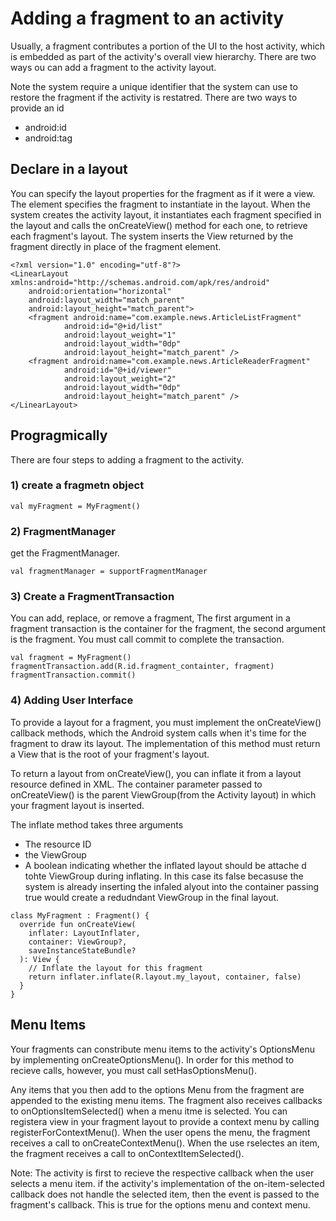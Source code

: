 # Adding a fragment to an activity
Usually, a fragment contributes a portion of the UI to the host activity, which is embedded as part of the activity's overall view hierarchy. There are two ways ou can add a fragment to the activity layout. 

Note the system require a unique identifier that the system can use to restore the fragment if the activity is restatred. There are two ways to provide an id
- android:id
- android:tag

## Declare in a layout
You can specify the layout properties for the fragment as if it were a view. The <fragment> element specifies the fragment to instantiate in the layout. When the system creates the activity layout, it instantiates each fragment specified in the layout and calls the onCreateView() method for each one, to retrieve each fragment's layout. The system inserts the View returned by the fragment directly in place of the fragment element. 

```
<?xml version="1.0" encoding="utf-8"?>
<LinearLayout xmlns:android="http://schemas.android.com/apk/res/android"
    android:orientation="horizontal"
    android:layout_width="match_parent"
    android:layout_height="match_parent">
    <fragment android:name="com.example.news.ArticleListFragment"
            android:id="@+id/list"
            android:layout_weight="1"
            android:layout_width="0dp"
            android:layout_height="match_parent" />
    <fragment android:name="com.example.news.ArticleReaderFragment"
            android:id="@+id/viewer"
            android:layout_weight="2"
            android:layout_width="0dp"
            android:layout_height="match_parent" />
</LinearLayout>
```

## Progragmically
There are four steps to adding a fragment to the activity. 

### 1) create a fragmetn object
```
val myFragment = MyFragment()
```

### 2) FragmentManager
get the FragmentManager. 
```
val fragmentManager = supportFragmentManager
```

### 3) Create a FragmentTransaction
You can add, replace, or remove a fragment, The first argument in a fragment transaction is the container for the fragment, the second argument is the fragment. You must call commit to complete the transaction. 
```
val fragment = MyFragment()
fragmentTransaction.add(R.id.fragment_containter, fragment)
fragmentTransaction.commit()
```

### 4) Adding User Interface
To provide a layout for a fragment, you must implement the onCreateView() callback methods, which the Android system calls when it's time for the fragment to draw its layout. The implementation of this method must return a View that is the root of your fragment's layout. 

To return a layout from onCreateView(), you can inflate it from a layout resource defined in XML. The container parameter passed to onCreateView() is the parent ViewGroup(from the Activity layout) in which your fragment layout is inserted.

The inflate method takes three arguments
- The resource ID
- the ViewGroup
- A boolean indicating whether the inflated layout should be attache d tohte ViewGroup during inflating. In this case its false becasuse the system is already inserting the infaled alyout into the container passing true would create a redudndant ViewGroup in the final layout. 

```
class MyFragment : Fragment() {
  override fun onCreateView(
    inflater: LayoutInflater,
    container: ViewGroup?,
    saveInstanceStateBundle?
  ): View {
    // Inflate the layout for this fragment
    return inflater.inflate(R.layout.my_layout, container, false)
  }
}
```

## Menu Items
Your fragments can constribute menu items to the activity's OptionsMenu by implementing onCreateOptionsMenu(). In order for this method to recieve calls, however, you must call setHasOptionsMenu(). 

Any items that you then add to the options Menu from the fragment are appended to the existing menu items. The fragment also receives callbacks to onOptionsItemSelected() when a menu itme is selected. You can registera  view in your fragment layout to provide a context menu by calling registerForContextMenu(). When the user opens the menu, the fragment receives a call to onCreateContextMenu(). When the use rselectes an item, the fragment receives a call to onContextItemSelected(). 

Note: The activity is first to recieve the respective callback when the user selects a menu item. if the activity's  implementation of the on-item-selected callback does not handle the selected item, then the event is passed to the fragment's callback. This is true for the options menu and context menu. 


